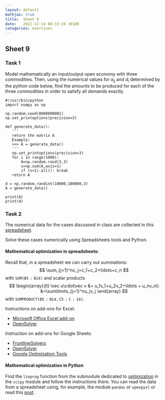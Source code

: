 ```yaml
---
layout: default
mathjax: true
title:  Sheet 9 
date:   2021-12-14 08:33:19 +0100
categories: exercises 
---
```


## Sheet 9


### Task 1

Model mathematically an input/output open economy with three
commodities. Then, using the numerical values for $a_{ij}$ and $d_i$
determined by the python code below, find the amounts to be produced
for each of the three commodities in order to satisfy all demands
exactly.


```
#!/usr/bin/python
import numpy as np

np.random.seed(0000000001)
np.set_printoptions(precision=3)

def generate_data():
   '''
   return the matrix A
   Example:
   >>> A = generate_data()
   '''
   np.set_printoptions(precision=3)
   for i in range(1000):
       A=np.random.rand(3,3)
       s=np.sum(A,axis=1)
       if (s<1).all(): break
   return A

d = np.random.randint(10000,100000,3)
A = generate_data()

print(A)
print(d)
```



### Task 2

The numerical data for the cases discussed in class are collected in
this
[spreadsheet](https://docs.google.com/spreadsheets/d/1yWCM0e-qjshjL0IHv8KbbM2csX-Lvi-Wl3nM707f6ac/edit?usp=sharing).


Solve these cases numerically using Spreadsheets tools and Python.

#### Mathematical optimization in spreadsheets:

Recall that, in a spreadsheet we can carry out summations:
$$
\sum_{j=1}^nc_j=c_1+c_2+\ldots+c_n
$$
with $\mathtt{SUM(B5:B14)}$
and scalar products
$$
\begin{array}{ll}
\vec u\cdot\vec v &= u_1v_1+u_2v_2+\ldots + u_nv_n\\
&=\sum\limits_{j=1}^nu_jv_j
\end{array}
$$
with $\mathtt{SUMPRODUCT(B5:B14,C5:C:14)}$.

Instructions on add-ons for Excel:

- [Microsoft Office Excel add-on](https://support.office.com/en-gb/article/Load-the-Solver-Add-in-in-Excel-612926fc-d53b-46b4-872c-e24772f078ca?ui=en-US&rs=en-GB&ad=GB)
- [OpenSolver](https://opensolver.org/)


Instruction on add-ons for Google Sheets:


- [FrontlineSolvers](https://www.solver.com/)
- [OpenSolver](https://opensolver.org/opensolver-for-google-sheets/)
- [Google Optimization Tools](https://developers.google.com/optimization/lp/add-on)


#### Mathematical optimization in Python 

Find the `linprog` function from the submodule dedicated to
[optimization](https://docs.scipy.org/doc/scipy/reference/tutorial/optimize.html)
in the `scipy` module and follow the instructions there. You can read
the data from a spreadsheet using, for example, the module `pandas` or
`openpyxl` or read this
[post](https://towardsdatascience.com/read-excel-files-with-python-1000x-faster-407d07ad0ed8).

